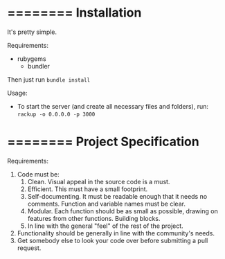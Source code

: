 ========
Installation
========

It's pretty simple.

Requirements:

* rubygems
  * bundler

Then just run `bundle install`

Usage:

* To start the server (and create all necessary files and folders), run:	
    `rackup -o 0.0.0.0 -p 3000`

========
Project Specification
========

Requirements:

1. Code must be:
   1. Clean. Visual appeal in the source code is a must.
   2. Efficient. This must have a small footprint.
   3. Self-documenting. It must be readable enough that it needs no comments. Function and variable names must be clear.
   4. Modular. Each function should be as small as possible, drawing on features from other functions. Building blocks.
   5. In line with the general "feel" of the rest of the project.
2. Functionality should be generally in line with the community's needs.
3. Get somebody else to look your code over before submitting a pull request.